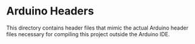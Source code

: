 # Arduino Headers
This directory contains header files that mimic the actual Arduino header files
necessary for compiling this project outside the Arduino IDE.